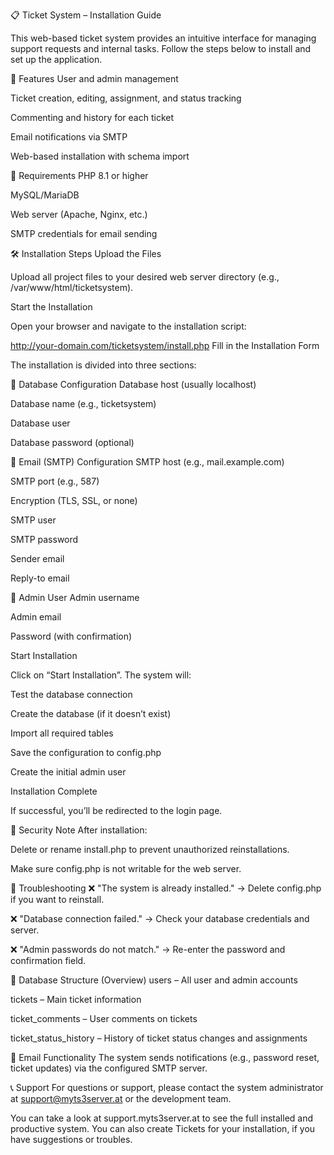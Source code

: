 📋 Ticket System – Installation Guide

This web-based ticket system provides an intuitive interface for managing support requests and internal tasks. Follow the steps below to install and set up the application.

🚀 Features
User and admin management

Ticket creation, editing, assignment, and status tracking

Commenting and history for each ticket

Email notifications via SMTP

Web-based installation with schema import

🧰 Requirements
PHP 8.1 or higher

MySQL/MariaDB

Web server (Apache, Nginx, etc.)

SMTP credentials for email sending

🛠️ Installation Steps
Upload the Files

Upload all project files to your desired web server directory (e.g., /var/www/html/ticketsystem).

Start the Installation

Open your browser and navigate to the installation script:

http://your-domain.com/ticketsystem/install.php
Fill in the Installation Form

The installation is divided into three sections:

📂 Database Configuration
Database host (usually localhost)

Database name (e.g., ticketsystem)

Database user

Database password (optional)

📧 Email (SMTP) Configuration
SMTP host (e.g., mail.example.com)

SMTP port (e.g., 587)

Encryption (TLS, SSL, or none)

SMTP user

SMTP password

Sender email

Reply-to email

👤 Admin User
Admin username

Admin email

Password (with confirmation)

Start Installation

Click on “Start Installation”. The system will:

Test the database connection

Create the database (if it doesn’t exist)

Import all required tables

Save the configuration to config.php

Create the initial admin user

Installation Complete

If successful, you’ll be redirected to the login page.

🔐 Security Note
After installation:

Delete or rename install.php to prevent unauthorized reinstallations.

Make sure config.php is not writable for the web server.

🔧 Troubleshooting
❌ "The system is already installed."
→ Delete config.php if you want to reinstall.

❌ "Database connection failed."
→ Check your database credentials and server.

❌ "Admin passwords do not match."
→ Re-enter the password and confirmation field.

📁 Database Structure (Overview)
users – All user and admin accounts

tickets – Main ticket information

ticket_comments – User comments on tickets

ticket_status_history – History of ticket status changes and assignments

📩 Email Functionality
The system sends notifications (e.g., password reset, ticket updates) via the configured SMTP server.

📞 Support
For questions or support, please contact the system administrator at support@myts3server.at or the development team.

You can take a look at support.myts3server.at to see the full installed and productive system. You can also create Tickets for your installation, if you have suggestions or troubles.
